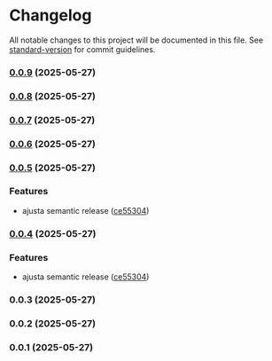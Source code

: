 # Changelog

All notable changes to this project will be documented in this file. See [standard-version](https://github.com/conventional-changelog/standard-version) for commit guidelines.

### [0.0.9](https://github.com/Alemascarello/card-battle/compare/v0.0.8...v0.0.9) (2025-05-27)

### [0.0.8](https://github.com/Alemascarello/card-battle/compare/v0.0.7...v0.0.8) (2025-05-27)

### [0.0.7](https://github.com/Alemascarello/card-battle/compare/v0.0.6...v0.0.7) (2025-05-27)

### [0.0.6](https://github.com/Alemascarello/card-battle/compare/v0.0.5...v0.0.6) (2025-05-27)

### [0.0.5](https://github.com/Alemascarello/card-battle/compare/v0.0.3...v0.0.5) (2025-05-27)


### Features

* ajusta semantic release ([ce55304](https://github.com/Alemascarello/card-battle/commit/ce55304cef9d373c658b4cd26f9c6f31da5001a9))

### [0.0.4](https://github.com/Alemascarello/card-battle/compare/v0.0.3...v0.0.4) (2025-05-27)


### Features

* ajusta semantic release ([ce55304](https://github.com/Alemascarello/card-battle/commit/ce55304cef9d373c658b4cd26f9c6f31da5001a9))

### 0.0.3 (2025-05-27)

### 0.0.2 (2025-05-27)

### 0.0.1 (2025-05-27)
